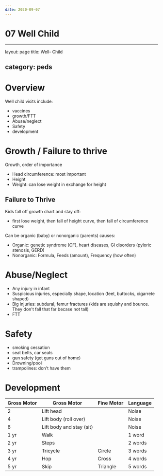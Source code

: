 ```yaml
---
date: 2020-09-07
---
```


# 07 Well Child
---

layout: page
title: Well- Child

## category: peds

# Overview

<!-- well child visits include.. -->

Well child visits include:

- vaccines
- growth/FTT
- Abuse/neglect
- Safety
- development

# Growth / Failure to thrive

<!-- growth measurements, order or importance.. -->

Growth, order of importance

- Head circumference: most important
- Height
- Weight: can lose weight in exchange for height

## Failure to Thrive

<!-- FTT order, 2 types of causes.. -->

Kids fall off growth chart and stay off:

- first lose weight, then fall of height curve, then fall of circumference curve

Can be organic (baby) or nonorganic (parents) causes:

- Organic: genetic syndrome (CF), heart diseases, GI disorders (pyloric stenosis, GERD)
- Nonorganic: Formula, Feeds (amount), Frequency (how often)

# Abuse/Neglect

<!-- abuse/neglect in children causes.. -->

- Any injury in infant
- Suspicious injuries, especially shape, location (feet, buttocks, cigarrete shaped)
- Big injuries: subdural, femur fractures (kids are squishy and bounce. They don't fall that far becase not tall)
- FTT

# Safety

<!-- well child safety checkups.. -->

- smoking cessation
- seat belts, car seats
- gun safety (get guns out of home)
- Drowning/pool
- trampolines: don't have them

# Development

<!-- ignore -->

| Gross Motor | Gross Motor              | Fine Motor | Language |
| ----------- | ------------------------ | ---------- | -------- |
| 2           | Lift head                |            | Noise    |
| 4           | Lift body (roll over)    |            | Noise    |
| 6           | Lift body and stay (sit) |            | Noise    |
| 1 yr        | Walk                     |            | 1 word   |
| 2 yr        | Steps                    |            | 2 words  |
| 3 yr        | Tricycle                 | Circle     | 3 words  |
| 4 yr        | Hop                      | Cross      | 4 words  |
| 5 yr        | Skip                     | Triangle   | 5 words  |
